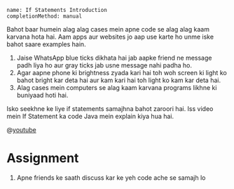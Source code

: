 ```ngMeta
name: If Statements Introduction
completionMethod: manual
```

Bahot baar humein alag alag cases mein apne code se alag alag kaam karvana hota hai. Aam apps aur websites jo aap use karte ho unme iske bahot saare examples hain.

1. Jaise WhatsApp blue ticks dikhata hai jab aapke friend ne message padh liya ho aur gray ticks jab usne message nahi padha ho.
2. Agar aapne phone ki brightness zyada kari hai toh woh screen ki light ko bahot bright kar deta hai aur kam kari hai toh light ko kam kar deta hai.
3. Alag cases mein computers se alag kaam karvana programs likhne ki buniyaad hoti hai.

Isko seekhne ke liye if statements samajhna bahot zaroori hai. Iss video mein If Statement ka code Java mein explain kiya hua hai.

 @[youtube](g3IOLGC-WwM)

# Assignment

1. Apne friends ke saath discuss kar ke yeh code ache se samajh lo
